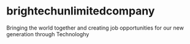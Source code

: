 # brightechunlimitedcompany
Bringing the world together and creating job opportunities for our new generation through Technologhy
